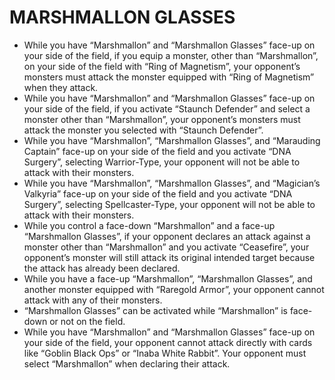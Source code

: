 
# MARSHMALLON GLASSES

*   While you have “Marshmallon” and “Marshmallon Glasses” face-up on your side of the field, if you equip a monster, other than “Marshmallon”, on your side of the field with “Ring of Magnetism”, your opponent’s monsters must attack the monster equipped with “Ring of Magnetism” when they attack.
*   While you have “Marshmallon” and “Marshmallon Glasses” face-up on your side of the field, if you activate “Staunch Defender” and select a monster other than “Marshmallon”, your opponent’s monsters must attack the monster you selected with “Staunch Defender”.
*   While you have “Marshmallon”, “Marshmallon Glasses”, and “Marauding Captain” face-up on your side of the field and you activate “DNA Surgery”, selecting Warrior-Type, your opponent will not be able to attack with their monsters.
*   While you have “Marshmallon”, “Marshmallon Glasses”, and “Magician’s Valkyria” face-up on your side of the field and you activate “DNA Surgery”, selecting Spellcaster-Type, your opponent will not be able to attack with their monsters.
*   While you control a face-down “Marshmallon” and a face-up “Marshmallon Glasses”, if your opponent declares an attack against a monster other than “Marshmallon” and you activate “Ceasefire”, your opponent’s monster will still attack its original intended target because the attack has already been declared.
*   While you have a face-up “Marshmallon”, “Marshmallon Glasses”, and another monster equipped with “Raregold Armor”, your opponent cannot attack with any of their monsters.
*   “Marshmallon Glasses” can be activated while “Marshmallon” is face-down or not on the field.
*   While you have “Marshmallon” and “Marshmallon Glasses” face-up on your side of the field, your opponent cannot attack directly with cards like “Goblin Black Ops” or “Inaba White Rabbit”. Your opponent must select “Marshmallon” when declaring their attack.

  